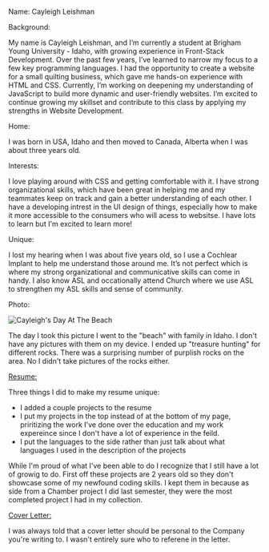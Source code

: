 Name: Cayleigh Leishman

Background: 

My name is Cayleigh Leishman, and I’m currently a student at Brigham Young University - Idaho, with growing experience in Front-Stack Development. Over the past few years, I’ve learned to narrow my focus to a few key programming languages. I had the opportunity to create a website for a small quilting business, which gave me hands-on experience with HTML and CSS. Currently, I’m working on deepening my understanding of JavaScript to build more dynamic and user-friendly websites. I’m excited to continue growing my skillset and contribute to this class by applying my strengths in Website Development.


Home: 

I was born in USA, Idaho and then moved to Canada, Alberta when I was about three years old. 


Interests: 

I love playing around with CSS and getting comfortable with it. I have strong organizational skills, which have been great in helping me and my teammates keep on track and gain a better understanding of each other. I have a developing intrest in the UI design of things, especially how to make it more accessible to the consumers who will acess to websitse. I have lots to learn but I'm excited to learn more!

Unique: 

I lost my hearing when I was about five years old, so I use a Cochlear Implant to help me understand those around me. It’s not perfect which is where my strong organizational and communicative skills can come in handy. I also know ASL and occationally attend Church where we use ASL to strengthen my ASL skills and sense of community. 


Photo: 

![Cayleigh's Day At The Beach]()

 The day I took this picture I went to the "beach" with family in Idaho. I don't have any pictures with them on my device. I ended up "treasure hunting" for different rocks. There was a surprising number of purplish rocks on the area. No I didn't take pictures of the rocks either.

[Resume:](https://github.com/CayleighLeishman/cse-397/blob/main/Resume.pdf)

Three things I did to make my resume unique:
  
* I added a couple projects to the resume 
* I put my projects in the top instead of at the bottom of my page, priritizing the work I've done over the education and my work expereince since I don't have a lot of experience in the feild.
* I put the languages to the side rather than just talk about what languages I used in the description of the projects 


While I'm proud of what I've been able to do I recognize that I still have a lot of growig to do. First off these projects are 2 years old so they don't showcase some of my newfound coding skills. I kept them in because as side from a Chamber project I did last semester, they were the most completed project I had in my collection. 


[Cover Letter:](https://github.com/CayleighLeishman/cse-397/blob/main/cover-letter-cse-397.pdf)


I was always told that a cover letter should be personal to the Company you're writing to. I wasn't entirely sure who to referene in the letter. 



